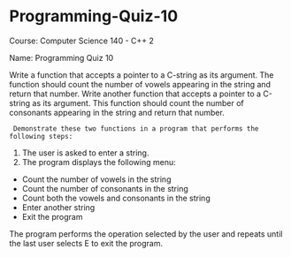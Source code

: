 # Programming-Quiz-10
Course: Computer Science 140 - C++ 2 

Name: Programming Quiz 10

Write a function that accepts a pointer to a C-string as its argument. The function should count the number of vowels appearing in the string and return that number. Write another function that accepts a pointer to a C-string as its argument. This function should count the number of consonants appearing in the string and return that number.

     Demonstrate these two functions in a program that performs the following steps:

1. The user is asked to enter a string.
2. The program displays the following menu:
- Count the number of vowels in the string
- Count the number of consonants in the string
- Count both the vowels and consonants in the string
- Enter another string
- Exit the program


The program performs the operation selected by the user and repeats until the last user selects E to exit the program.
 
